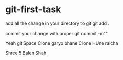 # git-first-task
add all the change in your directory to git
git add .

commit your change with proper
git commit -m"" 

Yeah git Space Clone garyo bhane Clone HUne raicha 

Shree 5 Balen Shah